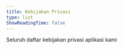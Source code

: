 ```yaml
---
title: Kebijakan Privasi
type: list
ShowReadingTime: false
---
```


Seluruh daftar kebijakan privasi aplikasi kami